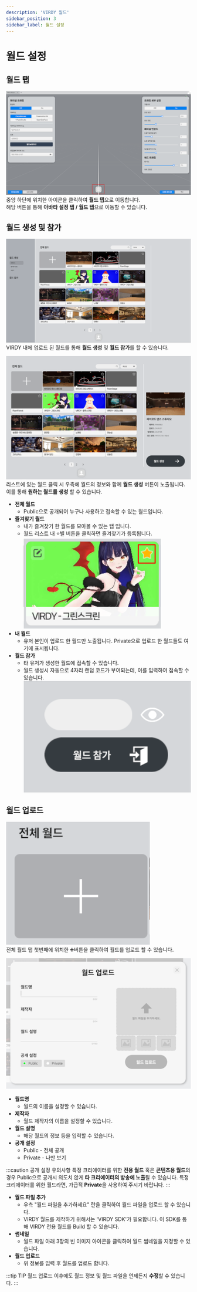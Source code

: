 ```yaml
---
description: 'VIRDY 월드'
sidebar_position: 3
sidebar_label: 월드 설정
---
```


# 월드 설정

## 월드 탭
![WorldSettingsImage1](/img/Page_WorldSettings/world_1.png) <br/>
중앙 하단에 위치한 아이콘을 클릭하여 <span class="highlight_text">**월드 탭**</span>으로 이동합니다. <br/>
해당 버튼을 통해 <span class="highlight_text">**아바타 설정 탭 / 월드 탭**</span>으로 이동할 수 있습니다.

## 월드 생성 및 참가

![WorldSettingsImage2](/img/Page_WorldSettings/world_2.png) <br/>
VIRDY 내에 업로드 된 월드를 통해 <span class="highlight_text">**월드 생성**</span> 및 <span class="highlight_text">**월드 참가**</span>를 할 수 있습니다.

![WorldSettingsImage5](/img/Page_WorldSettings/world_5.png) <br/>
리스트에 있는 월드 클릭 시 우측에 월드의 정보와 함께 **<span class="highlight_text">월드 생성</span>** 버튼이 노출됩니다. <br/>
이를 통해 <span class="highlight_text">**원하는 월드를 생성**</span> 할 수 있습니다.

- **전체 월드**
  - Public으로 공개되어 누구나 사용하고 접속할 수 있는 월드입니다.
- **즐겨찾기 월드**
  - 내가 즐겨찾기 한 월드를 모아볼 수 있는 탭 입니다.
  - 월드 리스트 내 :star:별 버튼을 클릭하면 즐겨찾기가 등록됩니다. <br/> ![WorldSettingsImage3](/img/Page_WorldSettings/world_3.png)
- **내 월드**
  - 유저 본인이 업로드 한 월드만 노출됩니다. Private으로 업로드 한 월드들도 여기에 표시됩니다.
- **월드 참가**
  - 타 유저가 생성한 월드에 접속할 수 있습니다.
  - 월드 생성시 자동으로 4자리 랜덤 코드가 부여되는데, 이를 입력하여 접속할 수 있습니다. <br/> ![WorldSettingsImage4](/img/Page_WorldSettings/world_4.png)

## 월드 업로드

![WorldSettingsImage6](/img/Page_WorldSettings/world_6.png) <br/>
전체 월드 탭 첫번째에 위치한 :heavy_plus_sign:버튼을 클릭하여 월드를 업로드 할 수 있습니다.

![WorldSettingsImage7](/img/Page_WorldSettings/world_7.png) <br/>
- **월드명**
  - 월드의 이름을 설정할 수 있습니다.
- **제작자**
  - 월드 제작자의 이름을 설정할 수 있습니다.
- **월드 설명**
  - 해당 월드의 정보 등을 입력할 수 있습니다.
- **공개 설정**
  - Public - 전체 공개
  - Private - 나만 보기

:::caution 공개 설정 유의사항
특정 크리에이터를 위한 **전용 월드** 혹은 **콘텐츠용 월드**의 경우 Public으로 공개시 의도치 않게 **타 크리에이터의 방송에 노출**될 수 있습니다.
특정 크리에이터를 위한 월드라면, 가급적 **Private**을 사용하여 주시기 바랍니다.
:::

- **월드 파일 추가**
  - 우측 "월드 파일을 추가하세요" 란을 클릭하여 월드 파일을 업로드 할 수 있습니다.
  - VIRDY 월드를 제작하기 위해서는 'VIRDY SDK'가 필요합니다. 이 SDK를 통해 VIRDY 전용 월드를 Build 할 수 있습니다.
- **썸네일**
  - 월드 파일 아래 3장의 빈 이미지 아이콘을 클릭하여 월드 썸네일을 지정할 수 있습니다.
- **월드 업로드**
  - 위 정보를 입력 후 월드를 업로드 합니다.

:::tip TIP
월드 업로드 이후에도 월드 정보 및 월드 파일을 언제든지 **수정**할 수 있습니다. 
:::